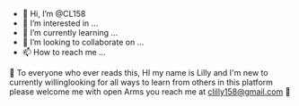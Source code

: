 - 👋 Hi, I’m @CL158
- 👀 I’m interested in ...
- 🌱 I’m currently learning ...
- 💞️ I’m looking to collaborate on ...
- 📫 How to reach me ...

<!---
CL158/CL158 is a ✨ special ✨ repository because its `README.md` (this file) appears on your GitHub profile.
You can click the Preview link to take a look at your changes.
--->
👋  To everyone who ever reads this, HI my name is Lilly and I'm new to currently willinglooking for all ways to learn from others in this platform please welcome me with open Arms you reach me at clilly158@gmail.com 💌
